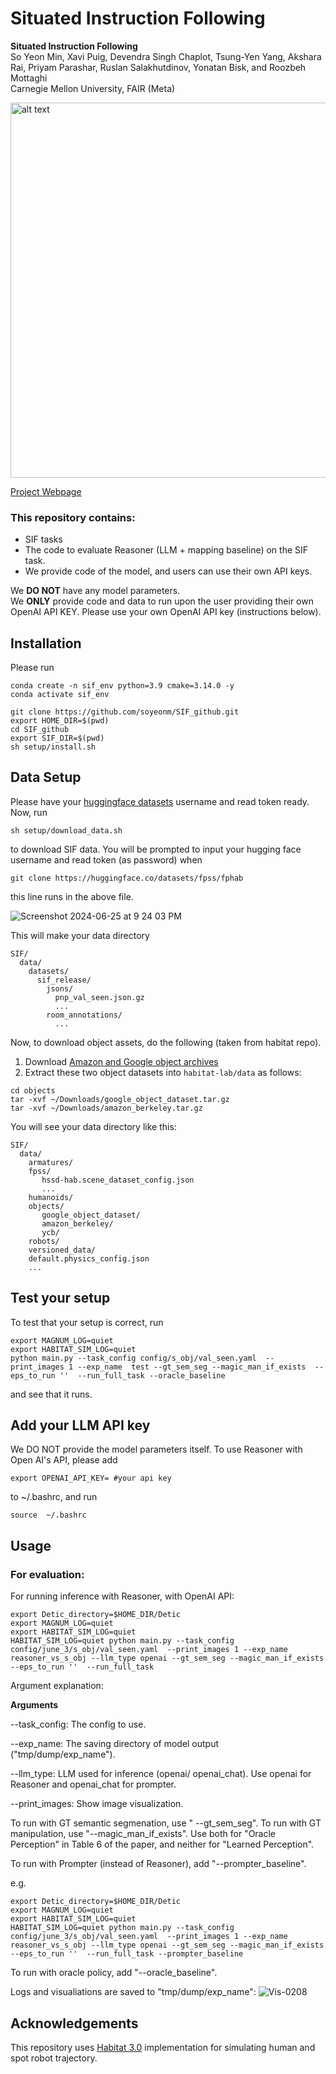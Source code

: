 # Situated Instruction Following

**Situated Instruction Following** <br />
So Yeon Min, Xavi Puig, Devendra Singh Chaplot, Tsung-Yen Yang, Akshara Rai, Priyam Parashar, Ruslan Salakhutdinov, Yonatan Bisk, and Roozbeh Mottaghi<br />
Carnegie Mellon University, FAIR (Meta)

<img src="https://github.com/soyeonm/SIF/assets/77866067/75ece4c7-5996-4949-b01b-ceb83fa11dec" alt="alt text" width="600" >

[Project Webpage](https://soyeonm.github.io/SIF_webpage/)

### This repository contains:
- SIF tasks
- The code to evaluate Reasoner (LLM + mapping baseline) on the SIF task.
- We provide code of the model, and users can use their own API keys.

We **DO NOT** have any model parameters.<br />
We **ONLY** provide code and data to run upon the user providing their own OpenAI API KEY. Please use your own OpenAI API key (instructions below).<br />

## Installation
Please run
```
conda create -n sif_env python=3.9 cmake=3.14.0 -y
conda activate sif_env

git clone https://github.com/soyeonm/SIF_github.git
export HOME_DIR=$(pwd)
cd SIF_github
export SIF_DIR=$(pwd)
sh setup/install.sh
```

## Data Setup
Please have your [huggingface datasets](https://huggingface.co/datasets) username and read token ready. Now, run
```
sh setup/download_data.sh
```
to download SIF data. You will be prompted to input your hugging face username and read token (as password) when 
```
git clone https://huggingface.co/datasets/fpss/fphab
```
this line runs in the above file.


![Screenshot 2024-06-25 at 9 24 03 PM](https://github.com/soyeonm/SIF_github/assets/77866067/d87f37ff-3b2d-422a-994e-d93b607f94e5)



This will make your data directory
```
SIF/
  data/
    datasets/
      sif_release/
        jsons/
          pnp_val_seen.json.gz
          ...
        room_annotations/
          ...
```

Now, to download object assets, do the following (taken from habitat repo).

1. Download [Amazon and Google object archives](https://drive.google.com/drive/folders/1x6i3sDYheCWoi59lv27ZyPG4Ii2GhEZB)
2. Extract these two object datasets into `habitat-lab/data` as follows:
```
cd objects
tar -xvf ~/Downloads/google_object_dataset.tar.gz
tar -xvf ~/Downloads/amazon_berkeley.tar.gz
```

You will see your data directory like this:
```
SIF/
  data/
    armatures/
    fpss/
       hssd-hab.scene_dataset_config.json
       ...
    humanoids/
    objects/
       google_object_dataset/
       amazon_berkeley/
       ycb/
    robots/
    versioned_data/
    default.physics_config.json 
    ...
```

## Test your setup
To test that your setup is correct, run 
```
export MAGNUM_LOG=quiet   
export HABITAT_SIM_LOG=quiet 
python main.py --task_config config/s_obj/val_seen.yaml  --print_images 1 --exp_name  test --gt_sem_seg --magic_man_if_exists  --eps_to_run ''  --run_full_task --oracle_baseline
```
and see that it runs. 

## Add your LLM API key
We DO NOT provide the model parameters itself. To use Reasoner with Open AI's API, please add
```
export OPENAI_API_KEY= #your api key
```
to ~/.bashrc, and run 
```
source  ~/.bashrc
```

## Usage

### For evaluation: 
For running inference with Reasoner, with OpenAI API:
```
export Detic_directory=$HOME_DIR/Detic
export MAGNUM_LOG=quiet   
export HABITAT_SIM_LOG=quiet 
HABITAT_SIM_LOG=quiet python main.py --task_config config/june_3/s_obj/val_seen.yaml  --print_images 1 --exp_name reasoner_vs_s_obj --llm_type openai --gt_sem_seg --magic_man_if_exists    --eps_to_run ''  --run_full_task 
```

Argument explanation: 

**Arguments**

--task_config: The config to use. 

--exp_name: The saving directory of model output ("tmp/dump/exp_name").

--llm_type: LLM used for inference (openai/ openai_chat). Use openai for Reasoner and openai_chat for prompter.

--print_images: Show image visualization. 

To run with GT semantic segmenation, use " --gt_sem_seg". To run with GT manipulation, use "--magic_man_if_exists". Use both for "Oracle Perception" in Table 6 of the paper, and neither for "Learned Perception".

To run with Prompter (instead of Reasoner), add "--prompter_baseline".

e.g.
```
export Detic_directory=$HOME_DIR/Detic
export MAGNUM_LOG=quiet   
export HABITAT_SIM_LOG=quiet 
HABITAT_SIM_LOG=quiet python main.py --task_config config/june_3/s_obj/val_seen.yaml  --print_images 1 --exp_name reasoner_vs_s_obj --llm_type openai --gt_sem_seg --magic_man_if_exists    --eps_to_run ''  --run_full_task --prompter_baseline
```

To run with oracle policy, add "--oracle_baseline".

Logs and visualiations are saved to "tmp/dump/exp_name":
![Vis-0208](https://github.com/soyeonm/SIF_github/assets/77866067/e3a5a703-0fe1-4ce7-9d75-b4e2a099be81)




## Acknowledgements
This repository uses [Habitat 3.0](https://github.com/facebookresearch/habitat-lab) implementation for simulating human and spot robot trajectory.
